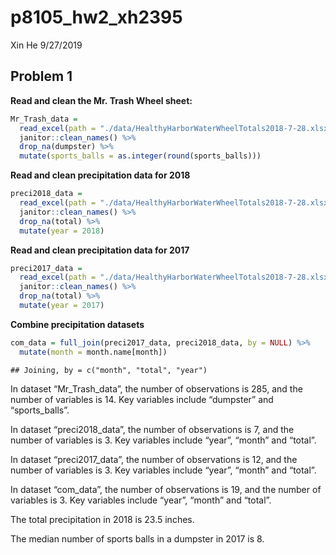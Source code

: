 p8105\_hw2\_xh2395
================
Xin He
9/27/2019

## Problem 1

**Read and clean the Mr. Trash Wheel sheet:**

``` r
Mr_Trash_data = 
  read_excel(path = "./data/HealthyHarborWaterWheelTotals2018-7-28.xlsx", sheet = "Mr. Trash Wheel", range = cell_cols("A:N")) %>% 
  janitor::clean_names() %>%
  drop_na(dumpster) %>% 
  mutate(sports_balls = as.integer(round(sports_balls)))
```

**Read and clean precipitation data for 2018**

``` r
preci2018_data = 
  read_excel(path = "./data/HealthyHarborWaterWheelTotals2018-7-28.xlsx", sheet = "2018 Precipitation", range = "A2:B14") %>% 
  janitor::clean_names() %>%
  drop_na(total) %>% 
  mutate(year = 2018)
```

**Read and clean precipitation data for 2017**

``` r
preci2017_data = 
  read_excel(path = "./data/HealthyHarborWaterWheelTotals2018-7-28.xlsx", sheet = "2017 Precipitation", range = "A2:B14") %>% 
  janitor::clean_names() %>%
  drop_na(total) %>% 
  mutate(year = 2017)
```

**Combine precipitation datasets**

``` r
com_data = full_join(preci2017_data, preci2018_data, by = NULL) %>% 
  mutate(month = month.name[month])
```

    ## Joining, by = c("month", "total", "year")

In dataset “Mr\_Trash\_data”, the number of observations is 285, and the
number of variables is 14. Key variables include “dumpster” and
“sports\_balls”.

In dataset “preci2018\_data”, the number of observations is 7, and the
number of variables is 3. Key variables include “year”, “month” and
“total”.

In dataset “preci2017\_data”, the number of observations is 12, and the
number of variables is 3. Key variables include “year”, “month” and
“total”.

In dataset “com\_data”, the number of observations is 19, and the number
of variables is 3. Key variables include “year”, “month” and “total”.

The total precipitation in 2018 is 23.5 inches.

The median number of sports balls in a dumpster in 2017 is 8.
